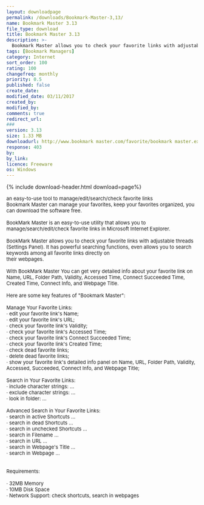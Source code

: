 ```yaml
---
layout: downloadpage
permalink: /downloads/Bookmark-Master-3,13/
name: Bookmark Master 3.13
file_type: download
title: Bookmark Master 3.13
description: >-
  Bookmark Master allows you to check your favorite links with adjustable threads (Settings Panel)
tags: [Bookmark Managers]
category: Internet
sort_order: 100
rating: 100
changefreq: monthly
priority: 0.5
published: false
create_date: 
modified_date: 03/11/2017
created_by: 
modified_by: 
comments: true
redirect_url: 
### 
version: 3.13
size: 1.33 MB
downloadurl: http://www.bookmark master.com/favorite/bookmark master.exe
response: 403
by: 
by_link: 
licence: Freeware  
os: Windows
---
```


{% include download-header.html download=page%}

<p style="fix-download-text !important">
<p><font size="2">an easy-to-use tool to manage/edit/search/check favorite links <br />
Bookmark Master can manage your favorites, keep your favorites organized, you can download the software free. <br />
<br />
BookMark Master is an easy-to-use utility that allows you to manage/search/edit/check favorite links in Microsoft Internet Explorer. <br />
<br />
BookMark Master allows you to check your favorite links with adjustable threads (Settings Panel). It has powerful searching functions, even allows you to search keywords among all favorite links directly on <br />
their webpages. <br />
<br />
With BookMark Master You can get very detailed info about your favorite link on Name, URL, Folder Path, Validity, Accessed Time, Connect Succeeded Time, Created Time, Connect Info, and Webpage Title. <br />
<br />
Here are some key features of "Bookmark Master": <br />
<br />
Manage Your Favorite Links: <br />
· edit your favorite link's Name; <br />
· edit your favorite link's URL; <br />
· check your favorite link's Validity; <br />
· check your favorite link's Accessed Time; <br />
· check your favorite link's Connect Succeeded Time; <br />
· check your favorite link's Created Time; <br />
· check dead favorite links; <br />
· delete dead favorite links; <br />
· show your favorite link's detailed info panel on Name, URL, Folder Path, Validity, Accessed, Succeeded, Connect Info, and Webpage Title; <br />
<br />
Search in Your Favorite Links: <br />
· include character strings: ... <br />
· exclude character strings: ... <br />
· look in folder: ... <br />
<br />
Advanced Search in Your Favorite Links: <br />
· search in active Shortcuts ... <br />
· search in dead Shortcuts ... <br />
· search in unchecked Shortcuts ... <br />
· search in Filename ... <br />
· search in URL ... <br />
· search in Webpage's Title ... <br />
· search in Webpage ... <br />
<br />
<br />
Requirements: <br />
<br />
· 32MB Memory <br />
· 10MB Disk Space <br />
· Network Support: check shortcuts, search in webpages <br />
<br />
</font></p></p>
